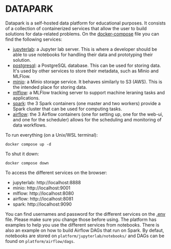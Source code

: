 # DATAPARK

Datapark is a self-hosted data platform for educational purposes. It consists of a collection of containerized services that allow the user to build solutions for data-related problems. On the [docker-compose](docker-compose.yaml) file you can find the following services:

- [jupyterlab](https://jupyter.org/): a Jupyter lab server. This is where a developer should be able to use notebooks for handling their data and prototyping their solution.
- [postgresql](https://www.postgresql.org/): a PostgreSQL database. This can be used for storing data. It's used by other services to store their metadata, such as Minio and MLFlow.
- [minio](https://min.io/): a Minio storage service. It behaves similarly to S3 (AWS). This is the intended place for storing data.
- [mlflow](https://mlflow.org/): a MLFlow tracking server to support machine leraning tasks and applications.
- [spark](https://spark.apache.org/): the 3 Spark containers (one master and two workers) provide a Spark cluster that can be used for computing tasks.
- [airflow](https://airflow.apache.org/): the 3 Airflow containers (one for setting up, one for the web-ui, and one for the scheduler) allows for the scheduling and monitoring of data workflows.

To run everything (on a Unix/WSL terminal):
```shell
docker compose up -d
```

To shut it down:
```shell
docker compose down
```

To access the different services on the browser:
- jupyterlab: http://localhost:8888
- minio: http://localhost:9001
- mlflow: http://localhost:8080
- airflow: http://localhost:8081
- spark: http://localhost:9090

You can find usernames and password for the different services on the [.env](.env) file. Please make sure you change those before using.
The platform has examples to help you use the different services from notebooks. There is also an example on how to build Airflow DAGs that run on Spark.
By defaut, notebooks are stored on `platform/jupyterlab/notebooks/` and DAGs can be found on `platform/airflow/dags`.
